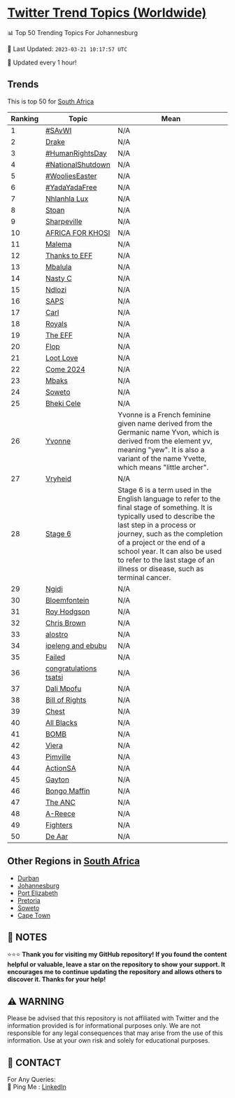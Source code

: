 [Twitter Trend Topics (Worldwide)](https://github.com/ErcinDedeoglu/Twitter-Trend-Topics)
==========


📊 Top 50 Trending Topics For Johannesburg

📆 Last Updated: `2023-03-21 10:17:57 UTC`

🔧 Updated every 1 hour!


## Trends

This is top 50 for [South Africa](</South Africa>)

| Ranking | Topic | Mean |
| ------- | ------------ | ------------ |
| 1 | [#SAvWI](http://twitter.com/search?q=%23SAvWI) | N/A |
| 2 | [Drake](http://twitter.com/search?q=Drake) | N/A |
| 3 | [#HumanRightsDay](http://twitter.com/search?q=%23HumanRightsDay) | N/A |
| 4 | [#NationalShutdown](http://twitter.com/search?q=%23NationalShutdown) | N/A |
| 5 | [#WooliesEaster](http://twitter.com/search?q=%23WooliesEaster) | N/A |
| 6 | [#YadaYadaFree](http://twitter.com/search?q=%23YadaYadaFree) | N/A |
| 7 | [Nhlanhla Lux](http://twitter.com/search?q=Nhlanhla+Lux) | N/A |
| 8 | [Stoan](http://twitter.com/search?q=Stoan) | N/A |
| 9 | [Sharpeville](http://twitter.com/search?q=Sharpeville) | N/A |
| 10 | [AFRICA FOR KHOSI](http://twitter.com/search?q=AFRICA+FOR+KHOSI) | N/A |
| 11 | [Malema](http://twitter.com/search?q=Malema) | N/A |
| 12 | [Thanks to EFF](http://twitter.com/search?q=Thanks+to+EFF) | N/A |
| 13 | [Mbalula](http://twitter.com/search?q=Mbalula) | N/A |
| 14 | [Nasty C](http://twitter.com/search?q=Nasty+C) | N/A |
| 15 | [Ndlozi](http://twitter.com/search?q=Ndlozi) | N/A |
| 16 | [SAPS](http://twitter.com/search?q=SAPS) | N/A |
| 17 | [Carl](http://twitter.com/search?q=Carl) | N/A |
| 18 | [Royals](http://twitter.com/search?q=Royals) | N/A |
| 19 | [The EFF](http://twitter.com/search?q=The+EFF) | N/A |
| 20 | [Flop](http://twitter.com/search?q=Flop) | N/A |
| 21 | [Loot Love](http://twitter.com/search?q=Loot+Love) | N/A |
| 22 | [Come 2024](http://twitter.com/search?q=Come+2024) | N/A |
| 23 | [Mbaks](http://twitter.com/search?q=Mbaks) | N/A |
| 24 | [Soweto](http://twitter.com/search?q=Soweto) | N/A |
| 25 | [Bheki Cele](http://twitter.com/search?q=Bheki+Cele) | N/A |
| 26 | [Yvonne](http://twitter.com/search?q=Yvonne) | Yvonne is a French feminine given name derived from the Germanic name Yvon, which is derived from the element yv, meaning "yew". It is also a variant of the name Yvette, which means "little archer". |
| 27 | [Vryheid](http://twitter.com/search?q=Vryheid) | N/A |
| 28 | [Stage 6](http://twitter.com/search?q=Stage+6) | Stage 6 is a term used in the English language to refer to the final stage of something. It is typically used to describe the last step in a process or journey, such as the completion of a project or the end of a school year. It can also be used to refer to the last stage of an illness or disease, such as terminal cancer. |
| 29 | [Ngidi](http://twitter.com/search?q=Ngidi) | N/A |
| 30 | [Bloemfontein](http://twitter.com/search?q=Bloemfontein) | N/A |
| 31 | [Roy Hodgson](http://twitter.com/search?q=Roy+Hodgson) | N/A |
| 32 | [Chris Brown](http://twitter.com/search?q=Chris+Brown) | N/A |
| 33 | [alostro](http://twitter.com/search?q=alostro) | N/A |
| 34 | [ipeleng and ebubu](http://twitter.com/search?q=ipeleng+and+ebubu) | N/A |
| 35 | [Failed](http://twitter.com/search?q=Failed) | N/A |
| 36 | [congratulations tsatsi](http://twitter.com/search?q=congratulations+tsatsi) | N/A |
| 37 | [Dali Mpofu](http://twitter.com/search?q=Dali+Mpofu) | N/A |
| 38 | [Bill of Rights](http://twitter.com/search?q=Bill+of+Rights) | N/A |
| 39 | [Chest](http://twitter.com/search?q=Chest) | N/A |
| 40 | [All Blacks](http://twitter.com/search?q=All+Blacks) | N/A |
| 41 | [BOMB](http://twitter.com/search?q=BOMB) | N/A |
| 42 | [Viera](http://twitter.com/search?q=Viera) | N/A |
| 43 | [Pimville](http://twitter.com/search?q=Pimville) | N/A |
| 44 | [ActionSA](http://twitter.com/search?q=ActionSA) | N/A |
| 45 | [Gayton](http://twitter.com/search?q=Gayton) | N/A |
| 46 | [Bongo Maffin](http://twitter.com/search?q=Bongo+Maffin) | N/A |
| 47 | [The ANC](http://twitter.com/search?q=The+ANC) | N/A |
| 48 | [A-Reece](http://twitter.com/search?q=A-Reece) | N/A |
| 49 | [Fighters](http://twitter.com/search?q=Fighters) | N/A |
| 50 | [De Aar](http://twitter.com/search?q=De+Aar) | N/A |



## Other Regions in [South Africa](</South Africa>)

* [Durban](</South Africa/Durban.md>)
* [Johannesburg](</South Africa/Johannesburg.md>)
* [Port Elizabeth](</South Africa/Port Elizabeth.md>)
* [Pretoria](</South Africa/Pretoria.md>)
* [Soweto](</South Africa/Soweto.md>)
* [Cape Town](</South Africa/Cape Town.md>)



## 📝 NOTES

⭐⭐⭐ **Thank you for visiting my GitHub repository! If you found the content helpful or valuable, leave a star on the repository to show your support. It encourages me to continue updating the repository and allows others to discover it. Thanks for your help!**


## ⚠️ WARNING

Please be advised that this repository is not affiliated with Twitter and the information provided is for informational purposes only. We are not responsible for any legal consequences that may arise from the use of this information. Use at your own risk and solely for educational purposes.


## 📨 CONTACT

 For Any Queries:  
            🏓 Ping Me : [LinkedIn](https://www.linkedin.com/in/ercindedeoglu/)
